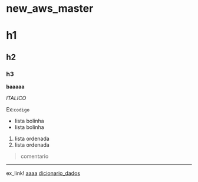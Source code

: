 # new_aws_master

# h1 
## h2
### h3
**baaaaa**

_ITALICO_

Ex:`codigo`
* lista bolinha
* lista bolinha

1. lista ordenada
2. lista ordenada


> comentario


***
ex_link!
[aaaa](https://www.google.com.br/images/srpr/logo11w.png)
[dicionario_dados](www.google.com.br)
